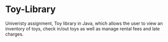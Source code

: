 Toy-Library
===========

Univeristy assignment, Toy library in Java, which allows the user to view an inventory of toys, check in/out toys as well as manage rental fees and late charges.

